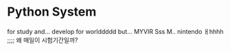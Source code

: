 # Python System

for study
and...
develop for
worlddddd
but...
MYVIR
Sss
M..
nintendo
ㅐhhhh
;;;;
왜 매일이 시험기간일까?
